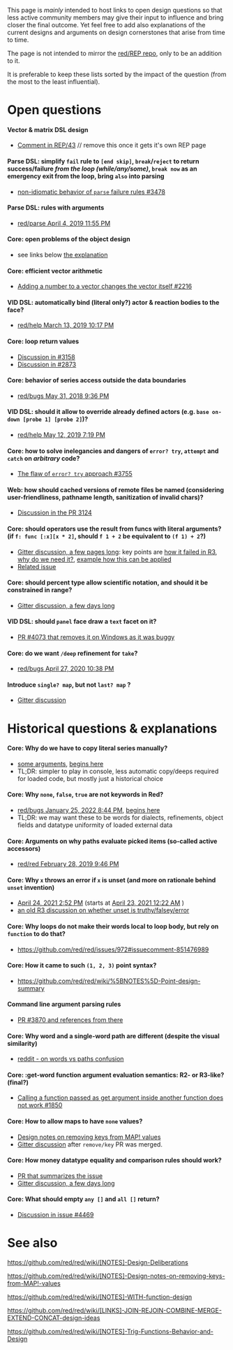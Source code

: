 This page is *mainly* intended to host links to open design questions so that less active community members may give their input to influence and bring closer the final outcome. Yet feel free to add also explanations of the current designs and arguments on design cornerstones that arise from time to time.

The page is not intended to mirror the [red/REP repo](https://github.com/red/REP/issues), only to be an addition to it.

It is preferable to keep these lists sorted by the impact of the question (from the most to the least influential).

# Open questions

#### Vector & matrix DSL design
- [Comment in REP/43](https://github.com/red/REP/issues/43#issuecomment-463335295) // remove this once it gets it's own REP page

#### Parse DSL: simplify `fail` rule to `[end skip]`, `break`/`reject` to return success/failure *from the loop (while/any/some)*, `break now` as an emergency exit from the loop, bring `also` into parsing
- [non-idiomatic behavior of `parse` failure rules #3478](https://github.com/red/red/issues/3478#issuecomment-406884362)

#### Parse DSL: rules with arguments
- [red/parse April 4, 2019 11:55 PM](https://gitter.im/red/parse?at=5ca66f4c8148e555b24cd89b)

#### Core: open problems of the object design
- see links below [the explanation](https://github.com/red/red/wiki/[DOC]-Object-Notes#construct-vs-contextobject)

#### Core: efficient vector arithmetic
- [Adding a number to a vector changes the vector itself #2216](https://github.com/red/red/issues/2216)

#### VID DSL: automatically bind (literal only?) actor & reaction bodies to the face?
- [red/help March 13, 2019 10:17 PM](https://gitter.im/red/help?at=5c89572c1c18c82b3c07190d)

#### Core: loop return values
- [Discussion in #3158](https://github.com/red/red/issues/3158)
- [Discussion in #2873](https://github.com/red/red/issues/2873)

#### Core: behavior of series access outside the data boundaries
- [red/bugs May 31, 2018 9:36 PM](https://gitter.im/red/bugs?at=5b1040cb361a950a662f019b)

#### VID DSL: should it allow to override already defined actors (e.g. `base on-down [probe 1] [probe 2]`)?
- [red/help May 12, 2019 7:19 PM](https://gitter.im/red/help?at=5cd847775a1d435d462cc06f)

#### Core: how to solve inelegancies and dangers of `error? try`, `attempt` and `catch` on *arbitrary* code?
- [The flaw of `error? try` approach #3755](https://github.com/red/red/issues/3755)

#### Web: how should cached versions of remote files be named (considering user-friendliness, pathname length, sanitization of invalid chars)?
- [Discussion in the PR 3124](https://github.com/red/red/pull/3124)

#### Core: should operators use the result from funcs with literal arguments? (if `f: func [:x][x * 2]`, should `f 1 + 2` be equivalent to `(f 1) + 2`?)
- [Gitter discussion, a few pages long](https://gitter.im/red/help?at=5d8e1f5a66c8b4512228a09d): key points are [how it failed in R3](https://gitter.im/red/help?at=5d8fb75c086a72719e7d5354), [why do we need it?](https://gitter.im/red/help?at=5d8fbfd9290b8c354af1d571), [example how this can be applied](https://gitter.im/red/help?at=5d8f8f15290b8c354af058c1)
- [Related issue](https://github.com/red/red/issues/2622)

#### Core: should percent type allow scientific notation, and should it be constrained in range?
- [Gitter discussion, a few days long](https://gitter.im/red/bugs?at=5e9866725706b414e1ceec2f)

#### VID DSL: should `panel` face draw a `text` facet on it?
- [PR #4073 that removes it on Windows as it was buggy](https://github.com/red/red/pull/4073)

#### Core: do we want `/deep` refinement for `take`?
- [red/bugs April 27, 2020 10:38 PM](https://gitter.im/red/bugs?at=5ea734ae568e5258e48a9dca)

#### Introduce `single? map`, but not `last? map` ?
- [Gitter discussion](https://gitter.im/red/red?at=605a2c463b9278255bcb3283)

# Historical questions & explanations

#### Core: Why do we have to copy literal series manually?
- [some arguments](https://gitter.im/red/red?at=6317441a6837563d1cbeb44c), [begins here](https://gitter.im/red/red?at=6317294e99949962934fba9b)
- TL;DR: simpler to play in console, less automatic copy/deeps required for loaded code, but mostly just a historical choice

#### Core: Why `none`, `false`, `true` are not keywords in Red?
- [red/bugs January 25, 2022 8:44 PM](https://gitter.im/red/bugs?at=61f03716742c3d4b21b5c7c9), [begins here](https://gitter.im/red/bugs?at=61f032dbd41a5853f96ac5c4)
- TL;DR: we may want these to be words for dialects, refinements, object fields and datatype uniformity of loaded external data

#### Core: Arguments on why paths evaluate picked items (so-called active accessors)
- [red/red February 28, 2019 9:46 PM](https://gitter.im/red/red?at=5c782ca0c1cab53d6f53dd6d)

#### Core: Why `x` throws an error if `x` is unset (and more on rationale behind `unset` invention)
- [April 24, 2021 2:52 PM](https://gitter.im/red/help?at=60840673b6a4714a29e4227d) (starts at [April 23, 2021 12:22 AM](https://gitter.im/red/help?at=6081e904b6a4714a29df402b) )
- [an old R3 discussion on whether unset is truthy/falsey/error](http://www.rebol.net/cgi-bin/r3blog.r?view=0207)

#### Core: Why loops do not make their words local to loop body, but rely on `function` to do that?
- https://github.com/red/red/issues/972#issuecomment-851476989

#### Core: How it came to such `(1, 2, 3)` point syntax?
- https://github.com/red/red/wiki/%5BNOTES%5D-Point-design-summary

#### Command line argument parsing rules
- [PR #3870 and references from there](https://github.com/red/red/pull/3870)

#### Core: Why word and a single-word path are different (despite the visual similarity)
- [reddit - on words vs paths confusion](https://www.reddit.com/r/redlang/comments/86kdwr/on_words_vs_paths_confusion/)

#### Core: :get-word function argument evaluation semantics: R2- or R3-like? (final?)
- [Calling a function passed as get argument inside another function does not work #1850](https://github.com/red/red/issues/1850)

#### Core: How to allow maps to have `none` values?
- [Design notes on removing keys from MAP! values](https://github.com/red/red/wiki/[NOTES]-Design-notes-on-removing-keys-from-MAP!-values)
- [Gitter discussion](https://gitter.im/red/red?at=5ce6ae55b313d7231416163d) after `remove/key` PR was merged.

#### Core: How money datatype equality and comparison rules should work?
- [PR that summarizes the issue](https://github.com/red/red/pull/4455)
- [Gitter discussion, a few days long](https://gitter.im/red/red?at=5e8ee18c38198d56a18ed4b7)

#### Core: What should empty `any []` and `all []` return?
- [Discussion in issue #4469](https://github.com/red/red/issues/4469#issuecomment-635450881)

# See also

https://github.com/red/red/wiki/[NOTES]-Design-Deliberations

https://github.com/red/red/wiki/[NOTES]-Design-notes-on-removing-keys-from-MAP!-values

https://github.com/red/red/wiki/[NOTES]-WITH-function-design

https://github.com/red/red/wiki/[LINKS]-JOIN-REJOIN-COMBINE-MERGE-EXTEND-CONCAT-design-ideas

https://github.com/red/red/wiki/[NOTES]-Trig-Functions-Behavior-and-Design

